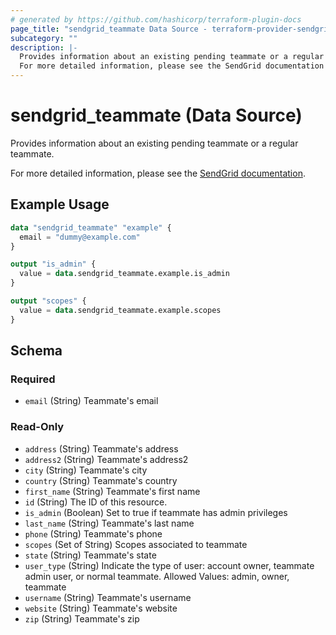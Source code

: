 ```yaml
---
# generated by https://github.com/hashicorp/terraform-plugin-docs
page_title: "sendgrid_teammate Data Source - terraform-provider-sendgrid"
subcategory: ""
description: |-
  Provides information about an existing pending teammate or a regular teammate.
  For more detailed information, please see the SendGrid documentation https://docs.sendgrid.com/glossary/teammates.
---
```


# sendgrid_teammate (Data Source)

Provides information about an existing pending teammate or a regular teammate.

For more detailed information, please see the [SendGrid documentation](https://docs.sendgrid.com/glossary/teammates).

## Example Usage

```terraform
data "sendgrid_teammate" "example" {
  email = "dummy@example.com"
}

output "is_admin" {
  value = data.sendgrid_teammate.example.is_admin
}

output "scopes" {
  value = data.sendgrid_teammate.example.scopes
}
```

<!-- schema generated by tfplugindocs -->
## Schema

### Required

- `email` (String) Teammate's email

### Read-Only

- `address` (String) Teammate's address
- `address2` (String) Teammate's address2
- `city` (String) Teammate's city
- `country` (String) Teammate's country
- `first_name` (String) Teammate's first name
- `id` (String) The ID of this resource.
- `is_admin` (Boolean) Set to true if teammate has admin privileges
- `last_name` (String) Teammate's last name
- `phone` (String) Teammate's phone
- `scopes` (Set of String) Scopes associated to teammate
- `state` (String) Teammate's state
- `user_type` (String) Indicate the type of user: account owner, teammate admin user, or normal teammate. Allowed Values: admin, owner, teammate
- `username` (String) Teammate's username
- `website` (String) Teammate's website
- `zip` (String) Teammate's zip
